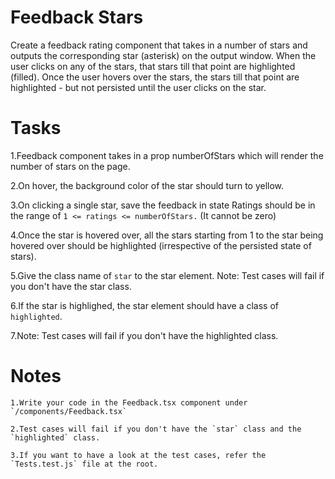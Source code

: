 # Feedback Stars

Create a feedback rating component that takes in a number of stars and outputs the corresponding star (asterisk) on the output window. When the user clicks on any of the stars, that stars till that point are highlighted (filled). Once the user hovers over the stars, the stars till that point are highlighted - but not persisted until the user clicks on the star.

# Tasks
   
   1.Feedback component takes in a prop numberOfStars which will render the number of stars on the page.

   2.On hover, the background color of the star should turn to yellow.

   3.On clicking a single star, save the feedback in state Ratings should be in the range of `1 <= ratings <= numberOfStars.` (It cannot be zero)

   4.Once the star is hovered over, all the stars starting from 1 to the star being hovered over should be highlighted (irrespective of the persisted state of stars).

   5.Give the class name of `star` to the star element. Note: Test cases will fail if you don't have the star class.

   6.If the star is highlighed, the star element should have a class of `highlighted`.

   7.Note: Test cases will fail if you don't have the highlighted class.

# Notes

    1.Write your code in the Feedback.tsx component under `/components/Feedback.tsx`

    2.Test cases will fail if you don't have the `star` class and the `highlighted` class.

    3.If you want to have a look at the test cases, refer the `Tests.test.js` file at the root.